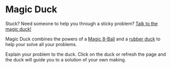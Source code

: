 # Magic Duck

Stuck? Need someone to help you through a sticky problem? [Talk to the magic duck!](https://becsegal.github.io/magic-duck/)

Magic Duck combines the powers of a [Magic 8-Ball](https://en.wikipedia.org/wiki/Magic_8-Ball) and a [rubber duck](https://en.wikipedia.org/wiki/Rubber_duck_debugging) to help your solve all your problems.

Explain your problem to the duck. Click on the duck or refresh the page and the duck will guide you to a solution of your own making.

